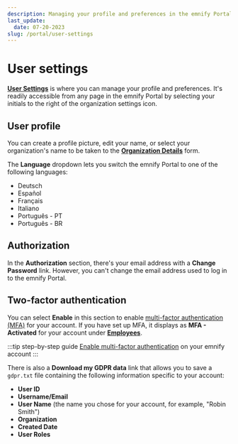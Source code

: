 ```yaml
---
description: Managing your profile and preferences in the emnify Portal
last_update: 
  date: 07-20-2023
slug: /portal/user-settings
---
```


# User settings

[**User Settings**](https://portal.emnify.com/user-settings) is where you can manage your profile and preferences.
It's readily accessible from any page in the emnify Portal by selecting your initials to the right of the organization settings icon.

## User profile

You can create a profile picture, edit your name, or select your organization's name to be taken to the [**Organization Details**](https://portal.emnify.com/organisation-settings/details) form.

The **Language** dropdown lets you switch the emnify Portal to one of the following languages:

- Deutsch
- Español
- Français
- Italiano
- Português - PT
- Português - BR

## Authorization

In the **Authorization** section, there's your email address with a **Change Password** link.
However, you can't change the email address used to log in to the emnify Portal.

## Two-factor authentication

You can select **Enable** in this section to enable [multi-factor authentication (MFA)](/services/security#multi-factor-authentication) for your account.
If you have set up MFA, it displays as **MFA - Activated** for your account under [**Employees**](https://portal.emnify.com/organisation-settings/users).

:::tip step-by-step guide
[Enable multi-factor authentication](/how-tos/multi-factor-authentication) on your emnify account
:::

There is also a **Download my GDPR data** link that allows you to save a `gdpr.txt` file containing the following information specific to your account:

- **User ID**
- **Username/Email**
- **User Name** (the name you chose for your account, for example, "Robin Smith")
- **Organization**
- **Created Date** 
- **User Roles**
